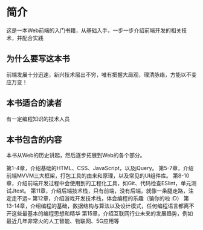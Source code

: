 # 简介
这是一本Web前端的入门书籍，从基础入手，一步一步介绍前端开发的相关技术，并配合实践

## 为什么要写这本书
前端发展十分迅速，新兴技术层出不穷，唯有把握大局观，理清脉络，方能以不变应万变！

## 本书适合的读者
有一定编程知识的技术人员

## 本书包含的内容
本书从Web的历史讲起，然后逐步拓展到Web的各个部分。

第1-4章，介绍基础的HTML、CSS、JavaScript，以及jQuery。
第5-7章，介绍前端MVVM三大框架，打包工具的由来和原理，以及常见的UI组件库。
第8-10章，介绍前端开发过程中会使用到的工程化工具，如Git、代码检查ESlint，单元测试Jtest。
第11章，介绍后端技术栈，只有前端，没有后端，就像一条腿走路，注定走不远~
第12章，介绍游戏开发技术栈，体会编程的乐趣（骗你的啦 :D）
第13-14章，介绍编程的基础，数据结构与算法以及设计模式，任何编程语言都离不开这些最基本的编程思想和精华
第15章，介绍互联网行业未来的发展趋势，例如最近几年非常火的人工智能、物联网、5G应用等
